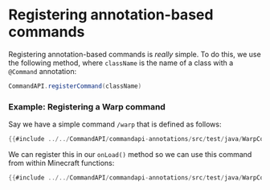 # Registering annotation-based commands

Registering annotation-based commands is _really_ simple. To do this, we use the following method, where `className` is the name of a class with a `@Command` annotation:

```java
CommandAPI.registerCommand(className)
```

<div class="example">

### Example: Registering a Warp command

Say we have a simple command `/warp` that is defined as follows:

```java
{{#include ../../CommandAPI/commandapi-annotations/src/test/java/WarpCommand.java:warps}}
```

We can register this in our `onLoad()` method so we can use this command from within Minecraft functions:

```java
{{#include ../../CommandAPI/commandapi-annotations/src/test/java/WarpCommand.java:warp_register2}}
```

</div>

